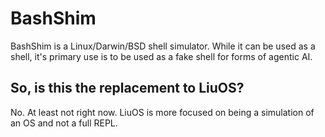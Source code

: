 # BashShim
BashShim is a Linux/Darwin/BSD shell simulator. While it can be used as a shell, it's primary use is to be used as a fake shell for forms of agentic AI.
## So, is this the replacement to LiuOS?
No. At least not right now. LiuOS is more focused on being a simulation of an OS and not a full REPL.

